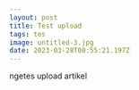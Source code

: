 ```yaml
---
layout: post
title: Test upload
tags: tes
image: untitled-3.jpg
date: 2023-03-28T00:55:21.197Z
---
```

n﻿getes upload artikel
